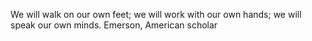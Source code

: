 We will walk on our own feet; we will work with our own hands; we will speak our own minds. Emerson, American scholar